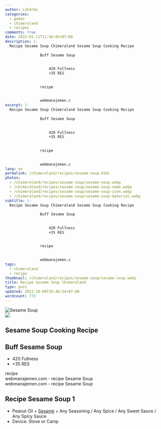 ```yaml
---
author: L3n4r0x
categories:
  - games
  - chimeraland
  - recipes
comments: true
date: 2022-01-11T11:56:03+07:00
description: |-
  Recipe Sesame Soup Chimeraland Sesame Soup Cooking Recipe
                
                Buff Sesame Soup
                
                  
                    420 Fullness
                    +35 RES
                  
                
                recipe
              
              
                webmanajemen.c
excerpt: |-
  Recipe Sesame Soup Chimeraland Sesame Soup Cooking Recipe
                
                Buff Sesame Soup
                
                  
                    420 Fullness
                    +35 RES
                  
                
                recipe
              
              
                webmanajemen.c
lang: en
permalink: /chimeraland/recipes/sesame-soup.html
photos:
  - /chimeraland/recipes/sesame-soup/sesame-soup.webp
  - /chimeraland/recipes/sesame-soup/sesame-soup-name.webp
  - /chimeraland/recipes/sesame-soup/sesame-soup-icon.webp
  - /chimeraland/recipes/sesame-soup/sesame-soup-material.webp
subtitle: |-
  Recipe Sesame Soup Chimeraland Sesame Soup Cooking Recipe
                
                Buff Sesame Soup
                
                  
                    420 Fullness
                    +35 RES
                  
                
                recipe
              
              
                webmanajemen.c
tags:
  - chimeraland
  - recipe
thumbnail: /chimeraland/recipes/sesame-soup/sesame-soup.webp
title: Recipe Sesame Soup Chimeraland
type: post
updated: 2022-10-06T19:46:54+07:00
wordcount: 773
---
```


<link
  rel="stylesheet"
  href="https://rawcdn.githack.com/dimaslanjaka/Web-Manajemen/870a349/css/bootstrap-5-3-0-alpha3-wrapper.css"
/>
<section id="bootstrap-wrapper">
  <div data-bs-theme="dark">
    <div class="card mb-2">
      <div class="card-body">
        <div class="row g-0">
          <div class="col-sm-4 position-relative mb-2">
            <img
              src="https://www.webmanajemen.com/chimeraland/recipes/sesame-soup/sesame-soup-material.webp"
              class="card-img fit-cover w-100 h-100"
              alt="Sesame Soup"
              data-fancybox="true"
            />
          </div>
          <div class="col-sm-8 mb-2">
            <div class="card-body">
              <div class="d-flex flex-row align-items-center mb-3">
                <img
                  class="d-inline-block me-2"
                  src="https://www.webmanajemen.com/chimeraland/recipes/sesame-soup/sesame-soup-icon.webp"
                  width="auto"
                  height="auto"
                  style="vertical-align: middle"
                />
                <h2 class="fs-5">Sesame Soup Cooking Recipe</h2>
              </div>
              <h2 class="card-title fs-5">Buff Sesame Soup</h2>
              <div class="card-text">
                <ul>
                  <li>420 Fullness</li>
                  <li>+35 RES</li>
                </ul>
              </div>
              <span class="badge rounded-pill">recipe</span>
            </div>
            <div class="card-footer text-end text-muted mt-auto">
              webmanajemen.com - recipe Sesame Soup
            </div>
          </div>
        </div>
      </div>
      <div class="card-footer text-end text-muted">
        webmanajemen.com - recipe Sesame Soup
      </div>
    </div>
    <div class="row mb-2">
      <div class="col-12 col-lg-6 recipe-item mb-2">
        <div class="card">
          <div class="card-body">
            <h2 class="card-title fs-5">Recipe Sesame Soup 1</h2>
            <div class="card-text">
              <ul>
                <li>
                  Peanut Oil<span> + </span
                  ><a
                    class="text-decoration-none text-primary"
                    href="/chimeraland/materials/sesame.html"
                    >Sesame</a
                  ><span> + </span>Any Seasoning<span> / </span>Any Spice<span>
                    / </span
                  >Any Sweet Sauce<span> / </span>Any Spicy Sauce
                </li>
                <li>Device: Stove or Camp</li>
              </ul>
            </div>
          </div>
        </div>
      </div>
    </div>
  </div>
</section>